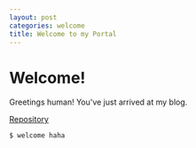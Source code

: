 ```yaml
---
layout: post
categories: welcome
title: Welcome to my Portal
---
```

# Welcome!

Greetings human! You've just arrived at my blog. 

<p> <a href="https://github.com/jesmatienzo-tip/sysad2-12021/"> Repository </a> </p>

```
$ welcome haha
```



